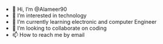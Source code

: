 - 👋 Hi, I’m @Alameer90
- 👀 I’m interested in technology 
- 🌱 I’m currently learning electronic and computer Engineer 
- 💞️ I’m looking to collaborate on coding 
- 📫 How to reach me by email 

<!---
Alameer90/Alameer90 is a ✨ special ✨ repository because its `README.md` (this file) appears on your GitHub profile.
You can click the Preview link to take a look at your changes.
--->
